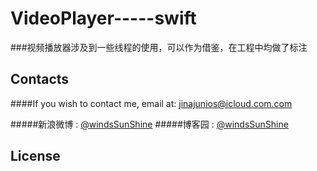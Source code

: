 # VideoPlayer-----swift

###视频播放器涉及到一些线程的使用，可以作为借鉴，在工程中均做了标注







## Contacts

####If you wish to contact me, email at: jinajunios@icloud.com.com

#####新浪微博 : [@windsSunShine](http://weibo.com/5789998869/)
#####博客园 : [@windsSunShine ](https://www.cnblogs.com/windsSunShine/)

## License
